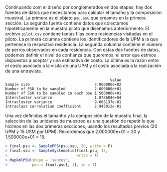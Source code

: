 



Continuando com el diseño por conglomerados en dos etapas, hay dos fuentes de datos que necesitamos para calcular el tamaño y la composición muestral. La primera es el objeto `psu.ssu` que creamos en la primera sección. La segunda fuente contiene datos que colectamos hipotéticamente en la muestra piloto que diseñamos anteriormente. El archivo `pilot.csv` contiene tantas filas como residencias visitadas en el piloto. La primera columna contiene los identificadores de la UPM a la que pertenece la respectiva residencia. La segunda columna contiene el número de perros observados en cada residencia. Con estas dos fuentes de datos, podemos definir el nivel de confianza que queremos, el error que estmos dispuestos a aceptar y una estimativa de costo. La última es la razón entre el costo asociado a la visita de una UPM y el costo asociada a la realización de una entrevista.  


```
                                               Value
Sample size                             3.000000e+02
Number of PSU to be sampled             2.000000e+01
Number of SSU to be sampled in each psu 1.500000e+01
Intercluster variance                   1.878684e+04
Intracluster variance                   9.066137e-01
Intraclass correlation coefficient      2.945012e-01
```

Una vez definidos el tamanho y la composición de la muestra final, la selección de las unidades de muestreo es una questión de repetir lo que hicimos en las dos primeras secciones, usando los resultados previos (20 UPM y 15 USM por UPM). Recordemos que 2.000000e+01 = 20 y 1.500000e+01 = 15.


```r
> final.psu <- SamplePPS(psu.ssu, 20, write = F)
> final.ssu <- SampleSystematic(final.psu, 15,
+                               write = F)
> MapkmlPSU(shape = 'santos',
+           psu = final.psu[, 1], id = 1)
```



